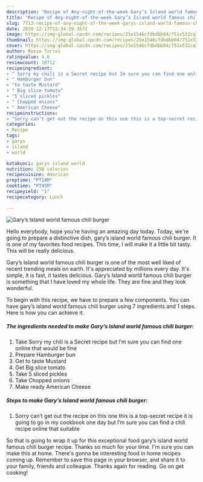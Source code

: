 ```yaml
---
description: "Recipe of Any-night-of-the-week Gary’s Island world famous chili burger"
title: "Recipe of Any-night-of-the-week Gary’s Island world famous chili burger"
slug: 7713-recipe-of-any-night-of-the-week-garys-island-world-famous-chili-burger
date: 2020-12-17T15:34:19.367Z
image: https://img-global.cpcdn.com/recipes/25e1546cfdbdbb04/751x532cq70/garys-island-world-famous-chili-burger-recipe-main-photo.jpg
thumbnail: https://img-global.cpcdn.com/recipes/25e1546cfdbdbb04/751x532cq70/garys-island-world-famous-chili-burger-recipe-main-photo.jpg
cover: https://img-global.cpcdn.com/recipes/25e1546cfdbdbb04/751x532cq70/garys-island-world-famous-chili-burger-recipe-main-photo.jpg
author: Rosie Torres
ratingvalue: 4.6
reviewcount: 10712
recipeingredient:
- " Sorry my chili is a Secret recipe but Im sure you can find one online that would be fine"
- " Hamburger bun"
- "to taste Mustard"
- " Big slice tomato"
- "5 sliced pickles"
- " Chopped onions"
- " American Cheese"
recipeinstructions:
- "Sorry can’t get out the recipe on this one this is a top-secret recipe it is going to go in my cookbook one day but I’m sure you can find a chili recipe online that suitable"
categories:
- Recipe
tags:
- garys
- island
- world

katakunci: garys island world 
nutrition: 250 calories
recipecuisine: American
preptime: "PT18M"
cooktime: "PT45M"
recipeyield: "1"
recipecategory: Lunch

---
```



![Gary’s Island world famous chili burger](https://img-global.cpcdn.com/recipes/25e1546cfdbdbb04/751x532cq70/garys-island-world-famous-chili-burger-recipe-main-photo.jpg)

Hello everybody, hope you're having an amazing day today. Today, we're going to prepare a distinctive dish, gary’s island world famous chili burger. It is one of my favorites food recipes. This time, I will make it a little bit tasty. This will be really delicious.

Gary’s Island world famous chili burger is one of the most well liked of recent trending meals on earth. It's appreciated by millions every day. It's simple, it is fast, it tastes delicious. Gary’s Island world famous chili burger is something that I have loved my whole life. They are fine and they look wonderful.




To begin with this recipe, we have to prepare a few components. You can have gary’s island world famous chili burger using 7 ingredients and 1 steps. Here is how you can achieve it.

<!--inarticleads1-->

##### The ingredients needed to make Gary’s Island world famous chili burger:

1. Take  Sorry my chili is a Secret recipe but I’m sure you can find one online that would be fine
1. Prepare  Hamburger bun
1. Get to taste Mustard
1. Get  Big slice tomato
1. Take 5 sliced pickles
1. Take  Chopped onions
1. Make ready  American Cheese




<!--inarticleads2-->

##### Steps to make Gary’s Island world famous chili burger:

1. Sorry can’t get out the recipe on this one this is a top-secret recipe it is going to go in my cookbook one day but I’m sure you can find a chili recipe online that suitable




So that is going to wrap it up for this exceptional food gary’s island world famous chili burger recipe. Thanks so much for your time. I'm sure you can make this at home. There's gonna be interesting food in home recipes coming up. Remember to save this page in your browser, and share it to your family, friends and colleague. Thanks again for reading. Go on get cooking!
